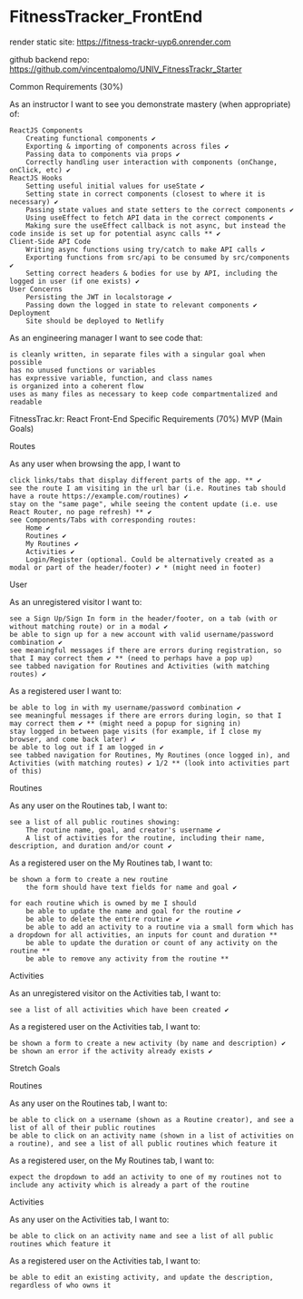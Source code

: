 # FitnessTracker_FrontEnd

render static site: https://fitness-trackr-uyp6.onrender.com

github backend repo: https://github.com/vincentpalomo/UNIV_FitnessTrackr_Starter

Common Requirements (30%)

As an instructor I want to see you demonstrate mastery (when appropriate) of:

    ReactJS Components
        Creating functional components ✔️
        Exporting & importing of components across files ✔️
        Passing data to components via props ✔️
        Correctly handling user interaction with components (onChange, onClick, etc) ✔️
    ReactJS Hooks
        Setting useful initial values for useState ✔️
        Setting state in correct components (closest to where it is necessary) ✔️
        Passing state values and state setters to the correct components ✔️
        Using useEffect to fetch API data in the correct components ✔️
        Making sure the useEffect callback is not async, but instead the code inside is set up for potential async calls ** ✔️
    Client-Side API Code
        Writing async functions using try/catch to make API calls ✔️
        Exporting functions from src/api to be consumed by src/components ✔️
        Setting correct headers & bodies for use by API, including the logged in user (if one exists) ✔️
    User Concerns
        Persisting the JWT in localstorage ✔️
        Passing down the logged in state to relevant components ✔️
    Deployment
        Site should be deployed to Netlify

As an engineering manager I want to see code that:

    is cleanly written, in separate files with a singular goal when possible
    has no unused functions or variables
    has expressive variable, function, and class names
    is organized into a coherent flow
    uses as many files as necessary to keep code compartmentalized and readable

FitnessTrac.kr: React Front-End Specific Requirements (70%)
MVP (Main Goals)

Routes

As any user when browsing the app, I want to

    click links/tabs that display different parts of the app. ** ✔️
    see the route I am visiting in the url bar (i.e. Routines tab should have a route https://example.com/routines) ✔️
    stay on the "same page", while seeing the content update (i.e. use React Router, no page refresh) ** ✔️
    see Components/Tabs with corresponding routes:
        Home ✔️
        Routines ✔️
        My Routines ✔️
        Activities ✔️
        Login/Register (optional. Could be alternatively created as a modal or part of the header/footer) ✔️ * (might need in footer)

User

As an unregistered visitor I want to:

    see a Sign Up/Sign In form in the header/footer, on a tab (with or without matching route) or in a modal ✔️
    be able to sign up for a new account with valid username/password combination ✔️
    see meaningful messages if there are errors during registration, so that I may correct them ✔️ ** (need to perhaps have a pop up)
    see tabbed navigation for Routines and Activities (with matching routes) ✔️

As a registered user I want to:

    be able to log in with my username/password combination ✔️
    see meaningful messages if there are errors during login, so that I may correct them ✔️ ** (might need a popup for signing in)
    stay logged in between page visits (for example, if I close my browser, and come back later) ✔️
    be able to log out if I am logged in ✔️
    see tabbed navigation for Routines, My Routines (once logged in), and Activities (with matching routes) ✔️ 1/2 ** (look into activities part of this)

Routines

As any user on the Routines tab, I want to:

    see a list of all public routines showing:
        The routine name, goal, and creator's username ✔️
        A list of activities for the routine, including their name, description, and duration and/or count ✔️

As a registered user on the My Routines tab, I want to:

    be shown a form to create a new routine
        the form should have text fields for name and goal ✔️

    for each routine which is owned by me I should
        be able to update the name and goal for the routine ✔️
        be able to delete the entire routine ✔️
        be able to add an activity to a routine via a small form which has a dropdown for all activities, an inputs for count and duration **
        be able to update the duration or count of any activity on the routine **
        be able to remove any activity from the routine **

Activities

As an unregistered visitor on the Activities tab, I want to:

    see a list of all activities which have been created ✔️

As a registered user on the Activities tab, I want to:

    be shown a form to create a new activity (by name and description) ✔️
    be shown an error if the activity already exists ✔️

Stretch Goals

Routines

As any user on the Routines tab, I want to:

    be able to click on a username (shown as a Routine creator), and see a list of all of their public routines
    be able to click on an activity name (shown in a list of activities on a routine), and see a list of all public routines which feature it

As a registered user, on the My Routines tab, I want to:

    expect the dropdown to add an activity to one of my routines not to include any activity which is already a part of the routine

Activities

As any user on the Activities tab, I want to:

    be able to click on an activity name and see a list of all public routines which feature it

As a registered user on the Activities tab, I want to:

    be able to edit an existing activity, and update the description, regardless of who owns it
